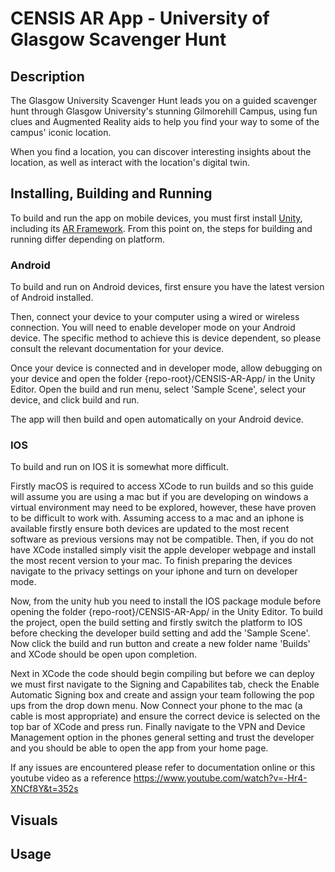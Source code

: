 # CENSIS AR App - University of Glasgow Scavenger Hunt

## Description

The Glasgow University Scavenger Hunt leads you on a guided scavenger hunt through Glasgow University's stunning Gilmorehill Campus, using fun clues and Augmented Reality aids to help you find your way to some of the campus' iconic location.

When you find a location, you can discover interesting insights about the location, as well as interact with the location's digital twin.

## Installing, Building and Running

To build and run the app on mobile devices, you must first install [Unity](https://unity.com/download), including its [AR Framework](https://unity.com/unity/features/arfoundation). From this point on, the steps for building and running differ depending on platform.

### Android

To build and run on Android devices, first ensure you have the latest version of Android installed.

Then, connect your device to your computer using a wired or wireless connection. You will need to enable developer mode on your Android device. The specific method to achieve this is device dependent, so please consult the relevant documentation for your device.

Once your device is connected and in developer mode, allow debugging on your device and open the folder {repo-root}/CENSIS-AR-App/ in the Unity Editor. Open the build and run menu, select 'Sample Scene', select your device, and click build and run.

The app will then build and open automatically on your Android device.

### IOS

To build and run on IOS it is somewhat more difficult.

Firstly macOS is required to access XCode to run builds and so this guide will assume you are using a mac but if you are developing on windows a virtual environment may need to be explored, however, these have proven to be difficult to work with. Assuming access to a mac and an iphone is available firstly ensure both devices are updated to the most recent software as previous versions may not be compatible. Then, if you do not have XCode installed simply visit the apple developer webpage and install the most recent version to your mac. To finish preparing the devices navigate to the privacy settings on your iphone and turn on developer mode.

Now, from the unity hub you need to install the IOS package module before opening the folder {repo-root}/CENSIS-AR-App/ in the Unity Editor. To build the project, open the build setting and firstly switch the platform to IOS before checking the developer build setting and add the 'Sample Scene'. Now click the build and run button and create a new folder name 'Builds' and XCode should be open upon completion.

Next in XCode the code should begin compiling but before we can deploy we must first navigate to the Signing and Capabilites tab, check the Enable Automatic Signing box and create and assign your team following the pop ups from the drop down menu. Now Connect your phone to the mac (a cable is most appropriate) and ensure the correct device is selected on the top bar of XCode and press run. Finally navigate to the VPN and Device Management option in the phones general setting and trust the developer and you should be able to open the app from your home page.

If any issues are encountered please refer to documentation online or this youtube video as a reference https://www.youtube.com/watch?v=-Hr4-XNCf8Y&t=352s

## Visuals

## Usage
